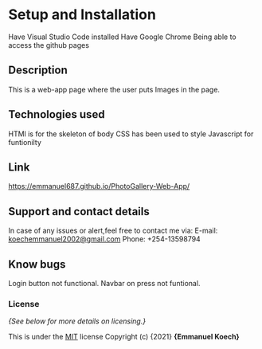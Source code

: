 # Setup and Installation
Have Visual Studio Code installed
Have Google Chrome
Being able to access the github pages
## Description
This is a web-app page where the user puts Images in the page.
## Technologies used
HTMl is for the skeleton of body
CSS has been used to style
Javascript for funtionilty
## Link
https://emmanuel687.github.io/PhotoGallery-Web-App/
## Support and contact details
In case of any issues or alert,feel free to contact me via: E-mail: koechemmanuel2002@gmail.com Phone: +254-13598794
## Know bugs
Login button not functional.
Navbar on press not funtional.
### License
*{See below for more details on licensing.}*

This is under the [MIT](LICENSE) license
Copyright (c) {2021} **{Emmanuel Koech}**